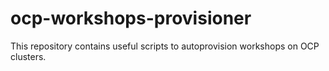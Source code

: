 # ocp-workshops-provisioner
This repository contains useful scripts to autoprovision workshops on OCP clusters. 
